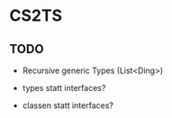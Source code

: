 # CS2TS

## TODO
- Recursive generic Types (List<Ding<int>>)

- types statt interfaces?
- classen statt interfaces?